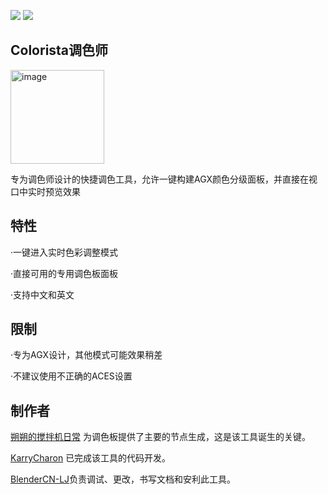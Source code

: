 <a href="./README.md"><img src="https://img.shields.io/badge/🇬🇧English-e9e9e9"></a>
<a href="./READMECN.md"><img src="https://img.shields.io/badge/🇨🇳中文简体-0b8cf5"></a>
## Colorista调色师
<a href="https://space.bilibili.com/1220061774">
  <img src="https://github.com/user-attachments/assets/7bf4d809-ae68-4bfc-a49f-bdefc1f149d0" alt="image" width="150">
</a>

专为调色师设计的快捷调色工具，允许一键构建AGX颜色分级面板，并直接在视口中实时预览效果



## 特性

·一键进入实时色彩调整模式

·直接可用的专用调色板面板

·支持中文和英文

## 限制

·专为AGX设计，其他模式可能效果稍差

·不建议使用不正确的ACES设置

## 制作者


[朔朔的搅拌机日常](https://space.bilibili.com/1220061774) 为调色板提供了主要的节点生成，这是该工具诞生的关键。

[KarryCharon](https://space.bilibili.com/319473039) 已完成该工具的代码开发。

[BlenderCN-LJ](https://space.bilibili.com/35723238)负责调试、更改，书写文档和安利此工具。

